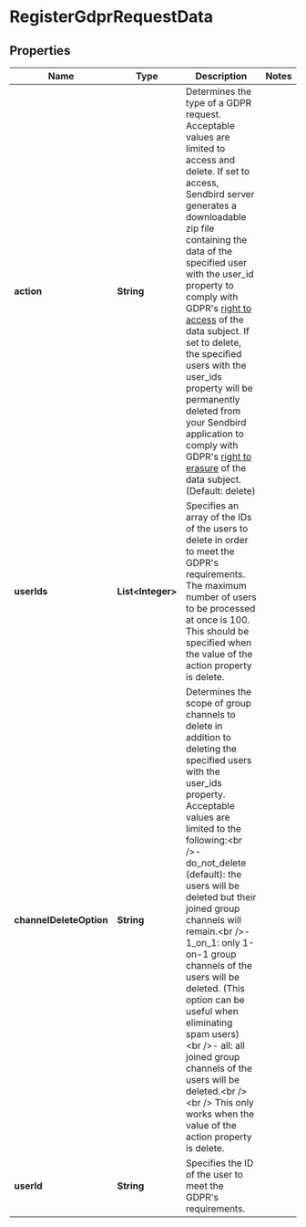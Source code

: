 

# RegisterGdprRequestData


## Properties

| Name | Type | Description | Notes |
|------------ | ------------- | ------------- | -------------|
|**action** | **String** | Determines the type of a GDPR request. Acceptable values are limited to access and delete. If set to access, Sendbird server generates a downloadable zip file containing the data of the specified user with the user_id property to comply with GDPR&#39;s [right to access](https://gdpr-info.eu/art-15-gdpr/) of the data subject. If set to delete, the specified users with the user_ids property will be permanently deleted from your Sendbird application to comply with GDPR&#39;s [right to erasure](https://gdpr-info.eu/art-17-gdpr/) of the data subject. (Default: delete) |  |
|**userIds** | **List&lt;Integer&gt;** | Specifies an array of the IDs of the users to delete in order to meet the GDPR&#39;s requirements. The maximum number of users to be processed at once is 100. This should be specified when the value of the action property is delete. |  |
|**channelDeleteOption** | **String** | Determines the scope of group channels to delete in addition to deleting the specified users with the user_ids property. Acceptable values are limited to the following:&lt;br /&gt;- do_not_delete (default): the users will be deleted but their joined group channels will remain.&lt;br /&gt;- 1_on_1: only 1-on-1 group channels of the users will be deleted. (This option can be useful when eliminating spam users) &lt;br /&gt;- all: all joined group channels of the users will be deleted.&lt;br /&gt;&lt;br /&gt; This only works when the value of the action property is delete. |  |
|**userId** | **String** | Specifies the ID of the user to meet the GDPR&#39;s requirements. |  |



